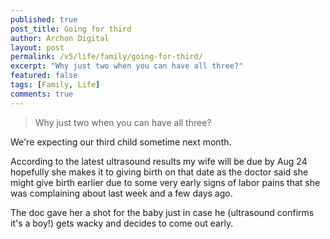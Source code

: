 ```yaml
---
published: true
post_title: Going for third
author: Archon Digital
layout: post
permalink: /v5/life/family/going-for-third/
excerpt: "Why just two when you can have all three?"
featured: false
tags: [Family, Life]
comments: true
---
```

<blockquote><p class="lead">Why just two when you can have all three?</p></blockquote>

We're expecting our third child sometime next month.

According to the latest ultrasound results my wife will be due by Aug 24 hopefully she makes it to giving birth on that date as the doctor said she might give birth earlier due to some very early signs of labor pains that she was complaining about last week and a few days ago.

The doc gave her a shot for the baby just in case he (ultrasound confirms it's a boy!) gets wacky and decides to come out early.